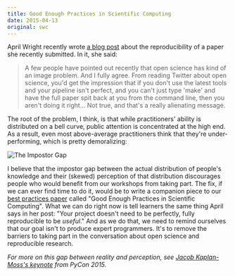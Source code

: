 ```yaml
---
title: Good Enough Practices in Scientific Computing
date: 2015-04-13
original: swc
---
```

<p>
  April Wright recently wrote
  <a href="http://wrightaprilm.github.io/posts/parity-paper.html">a blog post</a>
  about the reproducibility of a paper she recently submitted.
  In it,
  she said:
</p>
<blockquote>
  <p>
    A few people have pointed out recently that open science has kind of an image problem.
    And I fully agree.
    From reading Twitter about open science,
    you'd get the impression that if you don't use the latest tools and your pipeline isn't perfect,
    and you can't just type 'make' and have the full paper spit back at you from the command line,
    then you aren't doing it right…
    Not true, and that's a really alienating message.
  </p>
</blockquote>
<p>
  The root of the problem,
  I think,
  is that while practitioners' ability is distributed on a bell curve,
  public attention is concentrated at the high end.
  As a result,
  even most above-average practitioners think that they're under-performing,
  which is pretty demoralizing:
</p>
<p><img src="@root/files/2015/04/impostor-gap.png" alt="The Impostor Gap" class="centered"></p>
<p>
  I believe that
  the impostor gap between the actual distribution of people's knowledge
  and their (skewed) perception of that distribution
  discourages people who would benefit from our workshops from taking part.
  The fix,
  if we can ever find time to do it,
  would be to write a companion piece to our
  <a href="http://journals.plos.org/plosbiology/article?id=10.1371/journal.pbio.1001745">best practices paper</a>
  called "Good Enough Practices in Scientific Computing".
  What we can do right now is tell learners the same thing April says in her post:
  "Your project doesn't need to be perfectly, fully reproducible to be <em>useful</em>."
  And as we do that,
  we need to remind ourselves that our goal isn't to produce expert programmers.
  It's to remove the barriers to taking part in the conversation
  about open science and reproducible research.
</p>
<p>
  <em>
    For more on this gap between reality and perception,
    see <a href="https://www.youtube.com/watch?v=hIJdFxYlEKE">Jacob Kaplan-Moss's keynote</a>
    from PyCon 2015.
  </em>
</p>
